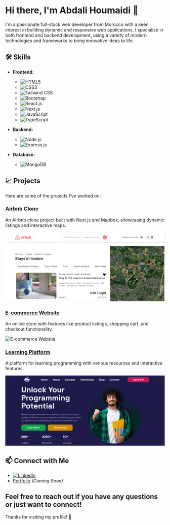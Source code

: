 # Hi there, I'm Abdali Houmaidi 👋

I'm a passionate full-stack web developer from Morocco with a keen interest in building dynamic and responsive web applications. I specialize in both frontend and backend development, using a variety of modern technologies and frameworks to bring innovative ideas to life.

## 🛠 Skills

- **Frontend:**
  - ![HTML5](https://img.shields.io/badge/-HTML5-E34F26?logo=html5&logoColor=white) 
  - ![CSS3](https://img.shields.io/badge/-CSS3-1572B6?logo=css3&logoColor=white)
  - ![Tailwind CSS](https://img.shields.io/badge/-Tailwind%20CSS-38B2AC?logo=tailwindcss&logoColor=white)
  - ![Bootstrap](https://img.shields.io/badge/-Bootstrap-563D7C?logo=bootstrap&logoColor=white)
  - ![React.js](https://img.shields.io/badge/-React.js-61DAFB?logo=react&logoColor=black)
  - ![Next.js](https://img.shields.io/badge/-Next.js-000000?logo=next.js&logoColor=white)
  - ![JavaScript](https://img.shields.io/badge/-JavaScript-F7DF1E?logo=javascript&logoColor=black)
  - ![TypeScript](https://img.shields.io/badge/-TypeScript-007ACC?logo=typescript&logoColor=white)

- **Backend:**
  - ![Node.js](https://img.shields.io/badge/-Node.js-339933?logo=node.js&logoColor=white)
  - ![Express.js](https://img.shields.io/badge/-Express.js-000000?logo=express&logoColor=white)

- **Database:**
  - ![MongoDB](https://img.shields.io/badge/-MongoDB-47A248?logo=mongodb&logoColor=white)

## 📈 Projects

Here are some of the projects I’ve worked on:

### [Airbnb Clone](https://vercel.com/abdalis-projects-4d9edd40/next-bnb)
An Airbnb clone project built with Next.js and Mapbox, showcasing dynamic listings and interactive maps.

![Airbnb Clone](https://raw.githubusercontent.com/Abdali21/Abdali21/main/images/airbnb.PNG)

### [E-commerce Website](#)
An online store with features like product listings, shopping cart, and checkout functionality.

![E-commerce Website](https://via.placeholder.com/600x300?text=E-commerce+Website)

### [Learning Platform](#)
A platform for learning programming with various resources and interactive features.

![Learning Platform](https://github.com/Abdali21/Abdali21/blob/main/images/learning.PNG)

## 📫 Connect with Me

- [![LinkedIn](https://img.shields.io/badge/-LinkedIn-0A66C2?logo=linkedin&logoColor=white)](https://www.linkedin.com/in/abdelali-houmaidi)
- [Portfolio](#) *(Coming Soon)*

Feel free to reach out if you have any questions or just want to connect!
---

Thanks for visiting my profile! 🚀
